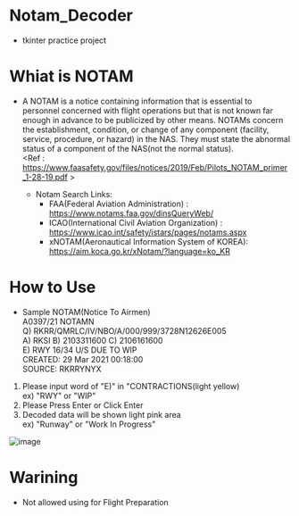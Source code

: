 # Notam_Decoder
 * tkinter practice project
# Whiat is NOTAM
 * A NOTAM is a notice containing information that is essential to
   personnel concerned with flight operations but that is not
   known far enough in advance to be publicized by other means.
   NOTAMs concern the establishment, condition, or change of any
   component (facility, service, procedure, or hazard) in the NAS.
   They must state the abnormal status of a component of the NAS(not the normal status).  
   <Ref : https://www.faasafety.gov/files/notices/2019/Feb/Pilots_NOTAM_primer_1-28-19.pdf >
   
   * Notam Search Links: 
     - FAA(Federal Aviation Administration) : https://www.notams.faa.gov/dinsQueryWeb/
     - ICAO(International Civil Aviation Organization) : https://www.icao.int/safety/istars/pages/notams.aspx
     - xNOTAM(Aeronautical Information System of KOREA): https://aim.koca.go.kr/xNotam/?language=ko_KR

# How to Use
 * Sample NOTAM(Notice To Airmen)  
 A0397/21 NOTAMN   
 Q) RKRR/QMRLC/IV/NBO/A/000/999/3728N12626E005  
 A) RKSI B) 2103311600 C) 2106161600  
 E) RWY 16/34 U/S DUE TO WIP  
 CREATED: 29 Mar 2021 00:18:00   
 SOURCE: RKRRYNYX  
 
 1. Please input word of "E)" in "CONTRACTIONS(light yellow)  
    ex) "RWY" or "WIP"
 2. Please Press Enter or Click Enter
 3. Decoded data will be shown light pink area  
    ex) "Runway" or "Work In Progress"
    
   ![image](https://user-images.githubusercontent.com/85727063/122319832-26cf6900-cf5c-11eb-954e-24bdc624edc9.png)

   
# Warining
 * Not allowed using for Flight Preparation
